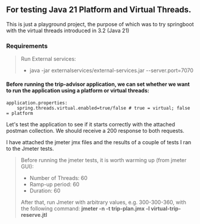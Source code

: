 ## For testing Java 21 Platform and Virtual Threads.

This is just a playground project, the purpose of which was to try springboot with the virtual threads introduced in
3.2 (Java 21)

### Requirements

> Run External services:
> - java -jar externalservices/external-services.jar --server.port=7070

#### Before running the trip-advisor application, we can set whether we want to run the application using a platform or virtual threads:

    application.properties:
        spring.threads.virtual.enabled=true/false # true = virtual; false = platform

Let's test the application to see if it starts correctly with the attached postman collection.
We should receive a 200 response to both requests.

I have attached the jmeter jmx files and the results of a couple of tests I ran to the Jmeter tests.

> Before running the jmeter tests, it is worth warming up (from jmeter GUI):
> - Number of Threads: 60
> - Ramp-up period: 60
> - Duration: 60
>
> After that, run Jmeter with arbitrary values, e.g. 300-300-360, with the following command:
<strong> jmeter -n -t trip-plan.jmx -l virtual-trip-reserve.jtl</strong>